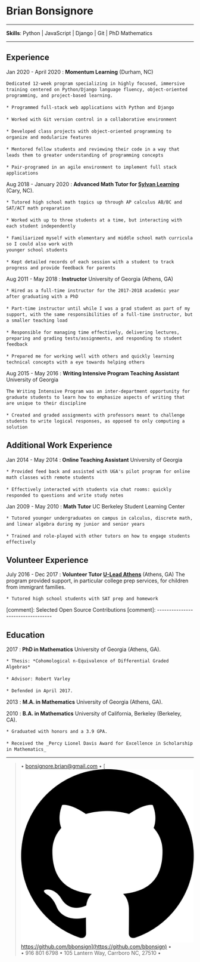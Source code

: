 Brian Bonsignore
=========================

----

**Skills**: Python | JavaScript | Django | Git | PhD Mathematics

----

Experience
----------

Jan 2020 - April 2020
:   **Momentum Learning** (Durham, NC)

    Dedicated 12-week program specializing in highly focused, immersive training centered on Python/Django language fluency, object-oriented programming, and project-based learning.

    * Programmed full-stack web applications with Python and Django

    * Worked with Git version control in a collaborative environment

    * Developed class projects with object-oriented programming to organize and modularize features

    * Mentored fellow students and reviewing their code in a way that leads them to greater understanding of programming concepts

    * Pair-programed in an agile environment to implement full stack applications


Aug 2018 - January 2020
:   **Advanced Math Tutor for [Sylvan Learning](https://www.sylvanlearning.com/)** (Cary, NC).

    * Tutored high school math topics up through AP calculus AB/BC and SAT/ACT math preparation

    * Worked with up to three students at a time, but interacting with each student independently

    * Familiarized myself with elementary and middle school math curricula so I could also work with
    younger school students

    * Kept detailed records of each session with a student to track progress and provide feedback for parents


Aug 2011 - May 2018
:   **Instructor** University of Georgia (Athens, GA)

    * Hired as a full-time instructor for the 2017-2018 academic year after graduating with a PhD

    * Part-time instructor until while I was a grad student as part of my support, with the same responsibilities of a full-time instructor, but a smaller teaching load

    * Responsible for managing time effectively, delivering lectures, preparing and grading tests/assignments, and responding to student feedback

    * Prepared me for working well with others and quickly learning technical concepts with a eye towards helping others


Aug 2015 - May 2016
:   **Writing Intensive Program Teaching Assistant** University of Georgia

    The Writing Intensive Program was an inter-department opportunity for graduate students to learn how to emphasize aspects of writing that are unique to their discipline

    * Created and graded assignments with professors meant to challenge students to write logical responses, as opposed to only computing a solution



Additional Work Experience
--------------------------

Jan 2014 - May 2014
:   **Online Teaching Assistant** University of Georgia

    * Provided feed back and assisted with UGA's pilot program for online math classes with remote students

    * Effectively interacted with students via chat rooms: quickly responded to questions and write study notes

Jan 2009 - May 2010
:   **Math Tutor** UC Berkeley Student Learning Center

    * Tutored younger undergraduates on campus in calculus, discrete math, and linear algebra during my junior and senior years

    * Trained and role-played with other tutors on how to engage students effectively


Volunteer Experience
--------------------

July 2016 - Dec 2017
:   **Volunteer Tutor [U-Lead Athens](https://www.uleadathens.org/)** (Athens, GA)
    The program provided support, in particular college prep services, for children from immigrant families.

    * Tutored high school students with SAT prep and homework



[comment]: Selected Open Source Contributions
[comment]: ----------------------------------


Education
---------

2017
:   **PhD in Mathematics** University of Georgia (Athens, GA).

    * Thesis: *Cohomological n-Equivalence of Differential Graded Algebras*

    * Advisor: Robert Varley

    * Defended in April 2017.

2013
:   **M.A. in Mathematics** University of Georgia (Athens, GA).


2010
:   **B.A. in Mathematics** University of California, Berkeley (Berkeley, CA).

    * Graduated with honors and a 3.9 GPA.

    * Received the _Percy Lionel Davis Award for Excellence in Scholarship in Mathematics_


----

> • <bonsignore.brian@gmail.com> • [![GitHub][GitHubIcon] https://github.com/bbonsign](https://github.com/bbonsign) • \
• 916 801 6798 • 105 Lantern Way, Carrboro NC, 27510 •


[GitHubIcon]: ../github-icon.svg